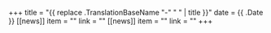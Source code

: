 +++
title =  "{{ replace .TranslationBaseName "-" " " | title }}"
date = {{ .Date }}
[[news]]
    item = ""
    link = ""
[[news]]
    item = ""
    link = ""
+++

